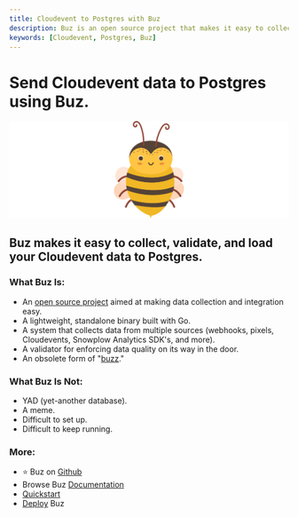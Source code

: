 ```yaml
---
title: Cloudevent to Postgres with Buz
description: Buz is an open source project that makes it easy to collect, validate, and load Cloudevent data to Postgres.
keywords: [Cloudevent, Postgres, Buz]
---
```


# Send Cloudevent data to Postgres using Buz.

![buzz](../../../static/img/buzz.png)


## Buz makes it easy to collect, validate, and load your Cloudevent data to Postgres.


### What Buz Is:

- An [open source project](https://github.com/silverton-io/buz) aimed at making data collection and integration easy.
- A lightweight, standalone binary built with Go.
- A system that collects data from multiple sources (webhooks, pixels, Cloudevents, Snowplow Analytics SDK's, and more).
- A validator for enforcing data quality on its way in the door.
- An obsolete form of "[buzz](https://www.merriam-webster.com/dictionary/buzz)."


### What Buz Is Not:

- YAD (yet-another database).
- A meme.
- Difficult to set up.
- Difficult to keep running.


### More:
- ⭐ Buz on [Github](https://github.com/silverton-io/buz)
- Browse Buz [Documentation](/)
- [Quickstart](/examples/quickstart)
- [Deploy](category/deploying-buz) Buz

